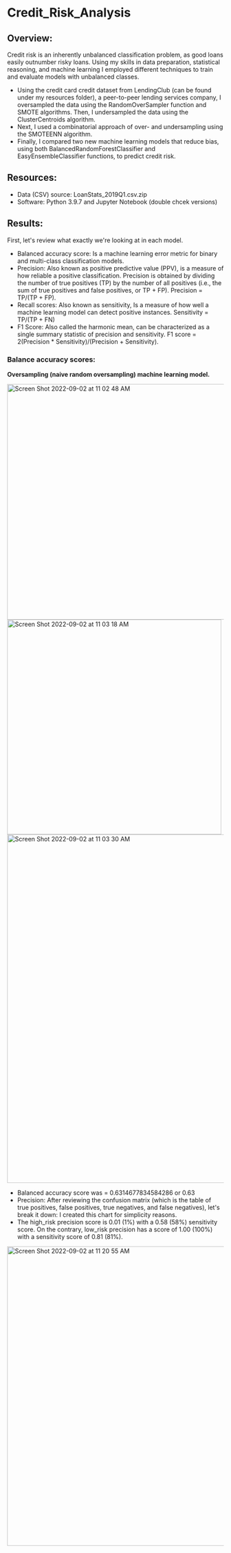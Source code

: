 # Credit_Risk_Analysis

## Overview: 
Credit risk is an inherently unbalanced classification problem, as good loans easily outnumber risky loans. Using my skills in data preparation, statistical reasoning, and machine learning I employed different techniques to train and evaluate models with unbalanced classes. 

- Using the credit card credit dataset from LendingClub (can be found under my resources folder), a peer-to-peer lending services company, I oversampled the data using the RandomOverSampler function and SMOTE algorithms. Then, I undersampled the data using the ClusterCentroids algorithm. 
- Next, I used a combinatorial approach of over- and undersampling using the SMOTEENN algorithm. 
- Finally, I compared two new machine learning models that reduce bias, using both BalancedRandomForestClassifier and EasyEnsembleClassifier functions, to predict credit risk.

## Resources:
- Data (CSV) source: LoanStats_2019Q1.csv.zip
- Software: Python 3.9.7 and Jupyter Notebook (double chcek versions)

## Results: 
First, let's review what exactly we're looking at in each model.
- Balanced accuracy score: Is a machine learning error metric for binary and multi-class classification models.
- Precision: Also known as positive predictive value (PPV), is a measure of how reliable a positive classification. Precision is obtained by dividing the number of true positives (TP) by the number of all positives (i.e., the sum of true positives and false positives, or TP + FP). Precision = TP/(TP + FP).
- Recall scores: Also known as sensitivity, Is a measure of how well a machine learning model can detect positive instances. Sensitivity = TP/(TP + FN)
- F1 Score: Also called the harmonic mean, can be characterized as a single summary statistic of precision and sensitivity. F1 score = 2(Precision * Sensitivity)/(Precision + Sensitivity).

### Balance accuracy scores: 
**Oversampling (naive random oversampling) machine learning model.**

<img width="546" alt="Screen Shot 2022-09-02 at 11 02 48 AM" src="https://user-images.githubusercontent.com/104043438/188203263-77922411-f0a4-4348-b6c6-b9854d8a2470.png">
<img width="498" alt="Screen Shot 2022-09-02 at 11 03 18 AM" src="https://user-images.githubusercontent.com/104043438/188203324-d49f5fa4-70be-46cc-a178-acb3d39144e7.png">
<img width="808" alt="Screen Shot 2022-09-02 at 11 03 30 AM" src="https://user-images.githubusercontent.com/104043438/188203357-75d55a39-3c7b-4307-b8bb-a04e9e1596d2.png">

- Balanced accuracy score was = 0.6314677834584286 or 0.63 
- Precision: After reviewing the confusion matrix (which is the table of true positives, false positives, true negatives, and false negatives), let's break it down: I created this chart for simplicity reasons.
- The high_risk precision score is 0.01 (1%) with a 0.58 (58%) sensitivity score. On the contrary, low_risk precision has a score of 1.00 (100%) with a sensitivity score of 0.81 (81%). 
<img width="694" alt="Screen Shot 2022-09-02 at 11 20 55 AM" src="https://user-images.githubusercontent.com/104043438/188205892-75e36e5e-069f-483a-a328-7120eccc6bd9.png">

